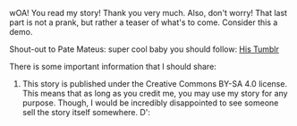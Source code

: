 wOA! You read my story! Thank you very much. Also, don't worry! That last part is not a prank, but rather a teaser of what's to come. Consider this a demo.

Shout-out to Pate Mateus: super cool baby you should follow: [His Tumblr](https://underchara.tumblr.com)

There is some important information that I should share:

1. This story is published under the Creative Commons BY-SA 4.0 license. This means that as long as you credit me, you may use my story for any purpose. Though, I would be incredibly disappointed to see someone sell the story itself somewhere. D':
